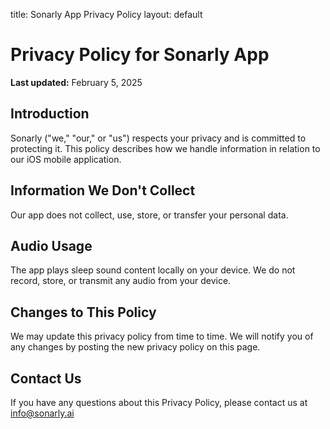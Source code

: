 title: Sonarly App Privacy Policy
layout: default

# Privacy Policy for Sonarly App

**Last updated:** February 5, 2025

## Introduction
Sonarly ("we," "our," or "us") respects your privacy and is committed to protecting it. This policy describes how we handle information in relation to our iOS mobile application.

## Information We Don't Collect
Our app does not collect, use, store, or transfer your personal data.

## Audio Usage
The app plays sleep sound content locally on your device. We do not record, store, or transmit any audio from your device.

## Changes to This Policy
We may update this privacy policy from time to time. We will notify you of any changes by posting the new privacy policy on this page.

## Contact Us
If you have any questions about this Privacy Policy, please contact us at info@sonarly.ai
